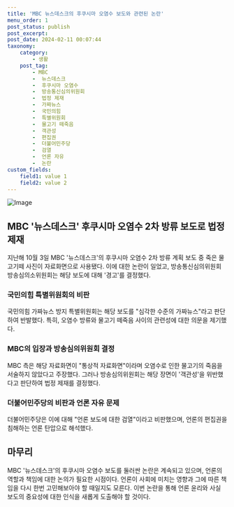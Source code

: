 ```yaml
---
title: 'MBC 뉴스데스크의 후쿠시마 오염수 보도와 관련된 논란'
menu_order: 1
post_status: publish
post_excerpt: 
post_date: 2024-02-11 00:07:44
taxonomy:
    category:
        - 생활
    post_tag:
        - MBC
        -  뉴스데스크
        -  후쿠시마 오염수
        -  방송통신심의위원회
        -  법정 제재
        -  가짜뉴스
        -  국민의힘
        -  특별위원회
        -  물고기 떼죽음
        -  객관성
        -  편집권
        -  더불어민주당
        -  검열
        -  언론 자유
        -  논란
custom_fields:
    field1: value 1
    field2: value 2
---
```


![Image](https://imgnews.pstatic.net/image/023/2024/02/10/0003816058_001_20240210183901060.jpg?type=w647)

## MBC '뉴스데스크' 후쿠시마 오염수 2차 방류 보도로 법정 제재
지난해 10월 3일 MBC '뉴스데스크'의 후쿠시마 오염수 2차 방류 계획 보도 중 죽은 물고기떼 사진이 자료화면으로 사용됐다. 이에 대한 논란이 일었고, 방송통신심의위원회 방송심의소위원회는 해당 보도에 대해 '경고'를 결정했다. 
### 국민의힘 특별위원회의 비판
국민의힘 가짜뉴스 방지 특별위원회는 해당 보도를 "심각한 수준의 가짜뉴스"라고 판단하여 반발했다. 특히, 오염수 방류와 물고기 떼죽음 사이의 관련성에 대한 의문을 제기했다.
### MBC의 입장과 방송심의위원회 결정
MBC 측은 해당 자료화면이 "통상적 자료화면"이라며 오염수로 인한 물고기의 죽음을 서술하지 않았다고 주장했다. 그러나 방송심의위원회는 해당 장면이 '객관성'을 위반했다고 판단하여 법정 제재를 결정했다.
### 더불어민주당의 비판과 언론 자유 문제
더불어민주당은 이에 대해 "언론 보도에 대한 검열"이라고 비판했으며, 언론의 편집권을 침해하는 언론 탄압으로 해석했다.
## 마무리
MBC '뉴스데스크'의 후쿠시마 오염수 보도를 둘러싼 논란은 계속되고 있으며, 언론의 역할과 책임에 대한 논의가 필요한 시점이다. 언론이 사회에 미치는 영향과 그에 따른 책임을 다시 한번 고민해보아야 할 때일지도 모른다. 이번 논란을 통해 언론 윤리와 사실 보도의 중요성에 대한 인식을 새롭게 도출해야 할 것이다.
